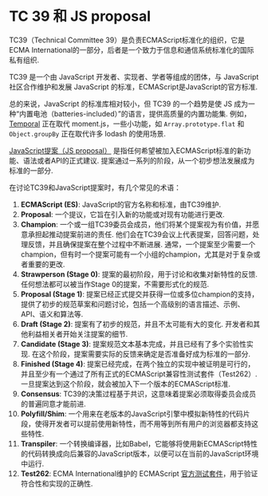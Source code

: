 # TC 39 和 JS proposal

TC39（Technical Committee 39）是负责ECMAScript标准化的组织，它是ECMA International的一部分，后者是一个致力于信息和通信系统标准化的国际私有组织. 

TC39 是一个由 JavaScript 开发者、实现者、学者等组成的团体，与 JavaScript 社区合作维护和发展 JavaScript 的标准，ECMAScript是JavaScript的官方标准. 

总的来说，JavaScript 的标准库相对较小，但 TC39 的一个趋势是使 JS 成为一种“内置电池（batteries-included）”的语言，提供高质量的内置功能集. 例如，[Temporal](https://github.com/tc39/proposal-temporal) 正在取代 moment.js，一些小功能，如 `Array.prototype.flat` 和 `Object.groupBy` 正在取代许多 lodash 的使用场景. 



[JavaScript提案（JS proposal）](https://www.proposals.es/) 是指任何希望被加入ECMAScript标准的新功能、语法或者API的正式建议. 提案通过一系列的阶段，从一个初步想法发展成为标准的一部分. 

在讨论TC39和JavaScript提案时，有几个常见的术语：

1. **ECMAScript (ES)**: JavaScript的官方名称和标准，由TC39维护. 
2. **Proposal**: 一个提议，它旨在引入新的功能或对现有功能进行更改. 
3. **Champion**: 一个或一组TC39委员会成员，他们将某个提案视为有价值，并愿意承担起推动提案前进的责任. 他们会在TC39会议上代表提案，回答问题，处理反馈，并且确保提案在整个过程中不断进展. 通常，一个提案至少需要一个champion，但有时一个提案可能有一个小组的champion，尤其是对于复杂或者重要的更改. 
4. **Strawperson (Stage 0)**: 提案的最初阶段，用于讨论和收集对新特性的反馈. 任何想法都可以被当作Stage 0的提案，不需要形式化的规范. 
5. **Proposal (Stage 1)**: 提案已经正式提交并获得一位或多位champion的支持，提供了初步的规范草案和问题讨论，包括一个高级别的语言描述、示例、API、语义和算法等. 
6. **Draft (Stage 2)**: 提案有了初步的规范，并且不太可能有大的变化. 开发者和其他利益相关者开始关注提案的细节. 
7. **Candidate (Stage 3)**: 提案规范文本基本完成，并且已经有了多个实验性实现. 在这个阶段，提案需要实际的反馈来确定是否准备好成为标准的一部分. 
8. **Finished (Stage 4)**: 提案已经完成，在两个独立的实现中被证明是可行的，并且至少有一个通过了所有正式的ECMAScript兼容性测试套件（Test262）. 一旦提案达到这个阶段，就会被加入下一个版本的ECMAScript标准. 
9. **Consensus**: TC39的决策过程基于共识，这意味着提案必须取得委员会成员的普遍同意才能前进. 
10. **Polyfill/Shim**: 一个用来在老版本的JavaScript引擎中模拟新特性的代码片段，使得开发者可以提前使用新特性，而不用等到所有用户的浏览器都支持这些特性. 
11. **Transpiler**: 一个转换编译器，比如Babel，它能够将使用新ECMAScript特性的代码转换成向后兼容的JavaScript版本，以便可以在当前的JavaScript环境中运行. 
12. **Test262**: ECMA International维护的 ECMAScript [官方测试套件](https://github.com/tc39/test262)，用于验证符合性和实现的正确性.